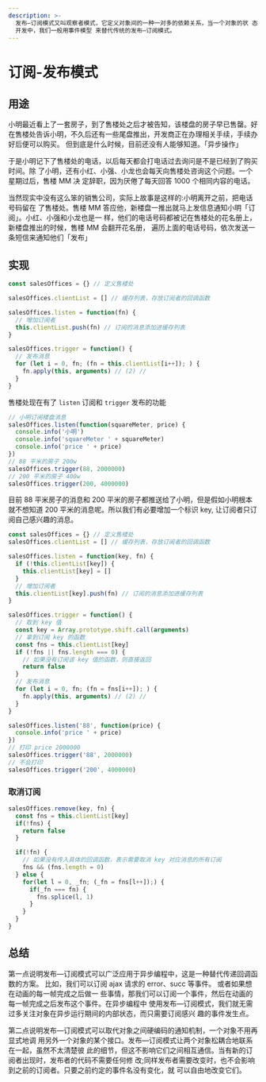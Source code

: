 ```yaml
---
description: >-
  发布—订阅模式又叫观察者模式，它定义对象间的一种一对多的依赖关系，当一个对象的状 态发生改变时，所有依赖于它的对象都将得到通知。在 JavaScript
  开发中，我们一般用事件模型 来替代传统的发布—订阅模式。
---
```


# 订阅-发布模式

## 用途

小明最近看上了一套房子，到了售楼处之后才被告知，该楼盘的房子早已售罄。好在售楼处告诉小明，不久后还有一些尾盘推出，开发商正在办理相关手续，手续办好后便可以购买。 但到底是什么时候，目前还没有人能够知道。「异步操作」

于是小明记下了售楼处的电话，以后每天都会打电话过去询问是不是已经到了购买时间。除 了小明，还有小红、小强、小龙也会每天向售楼处咨询这个问题。一个星期过后，售楼 MM 决 定辞职，因为厌倦了每天回答 1000 个相同内容的电话。

当然现实中没有这么笨的销售公司，实际上故事是这样的:小明离开之前，把电话号码留在 了售楼处。售楼 MM 答应他，新楼盘一推出就马上发信息通知小明「订阅」。小红、小强和小龙也是一 样，他们的电话号码都被记在售楼处的花名册上，新楼盘推出的时候，售楼 MM 会翻开花名册， 遍历上面的电话号码，依次发送一条短信来通知他们「发布」

## 实现

```javascript
const salesOffices = {} // 定义售楼处

salesOffices.clientList = [] // 缓存列表，存放订阅者的回调函数

salesOffices.listen = function(fn) {
  // 增加订阅者
  this.clientList.push(fn) // 订阅的消息添加进缓存列表
}

salesOffices.trigger = function() {
  // 发布消息
  for (let i = 0, fn; (fn = this.clientList[i++]); ) {
    fn.apply(this, arguments) // (2) //
  }
}
```

售楼处现在有了 `listen` 订阅和 `trigger` 发布的功能

```javascript
// 小明订阅楼盘消息
salesOffices.listen(function(squareMeter, price) {
  console.info('小明')
  console.info('squareMeter ' + squareMeter)
  console.info('price ' + price)
})
// 88 平米的房子 200w
salesOffices.trigger(88, 2000000)
// 200 平米的房子 400w
salesOffices.trigger(200, 4000000)
```

目前 88 平米房子的消息和 200 平米的房子都推送给了小明，但是假如小明根本就不想知道 200 平米的消息呢。所以我们有必要增加一个标识 key, 让订阅者只订阅自己感兴趣的消息。

```javascript
const salesOffices = {} // 定义售楼处
salesOffices.clientList = [] // 缓存列表，存放订阅者的回调函数

salesOffices.listen = function(key, fn) {
  if (!this.clientList[key]) {
    this.clientList[key] = []
  }
  // 增加订阅者
  this.clientList[key].push(fn) // 订阅的消息添加进缓存列表
}

salesOffices.trigger = function() {
  // 取到 key 值
  const key = Array.prototype.shift.call(arguments)
  // 拿到订阅 key 的函数
  const fns = this.clientList[key]
  if (!fns || fns.length === 0) {
    // 如果没有订阅该 key 值的函数，则直接返回
    return false
  }
  // 发布消息
  for (let i = 0, fn; (fn = fns[i++]); ) {
    fn.apply(this, arguments) // (2) //
  }
}

salesOffices.listen('88', function(price) {
  console.info('price ' + price)
})
// 打印 price 2000000
salesOffices.trigger('88', 2000000)
// 不会打印
salesOffices.trigger('200', 4000000)
```

### 取消订阅

```javascript
salesOffices.remove(key, fn) {
  const fns = this.clientList[key]
  if(!fns) {
    return false
  }

  if(!fn) {
    // 如果没有传入具体的回调函数，表示需要取消 key 对应消息的所有订阅
    fns && (fns.length = 0)
  } else {
    for(let l = 0, _fn; (_fn = fns[l++]);) {
      if(_fn === fn) {
        fns.splice(l, 1)
      }
    }
  }
}
```

## 总结

第一点说明发布—订阅模式可以广泛应用于异步编程中，这是一种替代传递回调函数的方案。 比如，我们可以订阅 ajax 请求的 error、succ 等事件。 或者如果想在动画的每一帧完成之后做一 些事情，那我们可以订阅一个事件，然后在动画的每一帧完成之后发布这个事件。在异步编程中 使用发布—订阅模式，我们就无需过多关注对象在异步运行期间的内部状态，而只需要订阅感兴 趣的事件发生点。

第二点说明发布—订阅模式可以取代对象之间硬编码的通知机制，一个对象不用再显式地调 用另外一个对象的某个接口。发布—订阅模式让两个对象松耦合地联系在一起，虽然不太清楚彼 此的细节，但这不影响它们之间相互通信。当有新的订阅者出现时，发布者的代码不需要任何修 改;同样发布者需要改变时，也不会影响到之前的订阅者。只要之前约定的事件名没有变化，就 可以自由地改变它们。

